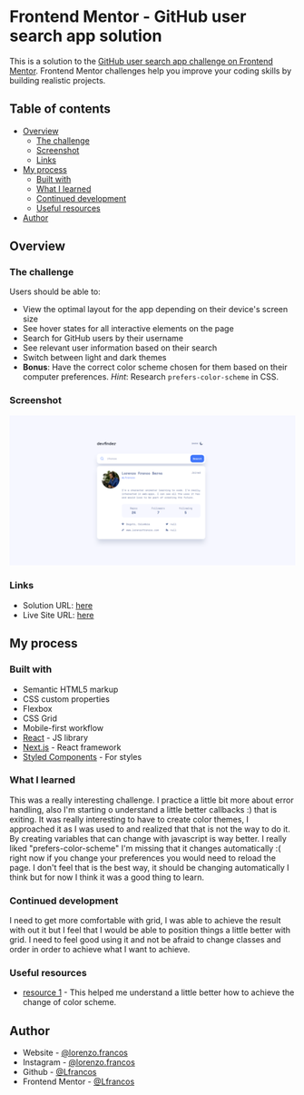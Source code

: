 # Frontend Mentor - GitHub user search app solution

This is a solution to the [GitHub user search app challenge on Frontend Mentor](https://www.frontendmentor.io/challenges/github-user-search-app-Q09YOgaH6). Frontend Mentor challenges help you improve your coding skills by building realistic projects.

## Table of contents

- [Overview](#overview)
  - [The challenge](#the-challenge)
  - [Screenshot](#screenshot)
  - [Links](#links)
- [My process](#my-process)
  - [Built with](#built-with)
  - [What I learned](#what-i-learned)
  - [Continued development](#continued-development)
  - [Useful resources](#useful-resources)
- [Author](#author)


## Overview

### The challenge

Users should be able to:

- View the optimal layout for the app depending on their device's screen size
- See hover states for all interactive elements on the page
- Search for GitHub users by their username
- See relevant user information based on their search
- Switch between light and dark themes
- **Bonus**: Have the correct color scheme chosen for them based on their computer preferences. _Hint_: Research `prefers-color-scheme` in CSS.

### Screenshot

![](./design/screenshot-01.png)


### Links

- Solution URL: [here](https://github.com/Lfrancos/github-user-search-app)
- Live Site URL: [here](https://lfrancos.github.io/github-user-search-app/)

## My process

### Built with

- Semantic HTML5 markup
- CSS custom properties
- Flexbox
- CSS Grid
- Mobile-first workflow
- [React](https://reactjs.org/) - JS library
- [Next.js](https://nextjs.org/) - React framework
- [Styled Components](https://styled-components.com/) - For styles


### What I learned

This was a really interesting challenge. I practice a little bit more about error handling, also I'm starting o understand a little better callbacks :) that is exiting.
It was really interesting to have to create color themes, I approached it as I was used to and realized that that is not the way to do it. By creating variables that can change with javascript is way better.
I really liked "prefers-color-scheme" I'm missing that it changes automatically :( right now if you change your preferences you would need to reload the page. I don't feel that is the best way, it should be changing automatically I think but for now I think it was a good thing to learn. 

### Continued development

I need to get more comfortable with grid, I was able to achieve the result with out it but I feel that I would be able to position things a little better with grid. I need to feel good using it and not be afraid to change classes and order in order to achieve what I want to achieve.

### Useful resources

- [resource 1](https://webdesign.tutsplus.com/tutorials/color-schemes-with-css-variables-and-javascript--cms-36989) - This helped me understand a little better how to achieve the change of color scheme.

## Author

- Website - [@lorenzo.francos](https://www.lorenzofrancos.com)
- Instagram - [@lorenzo.francos](https://www.instagram.com/lorenzo.francos/?hl=en)
- Github - [@Lfrancos](https://github.com/Lfrancos)
- Frontend Mentor - [@Lfrancos](https://www.frontendmentor.io/profile/Lfrancos)
